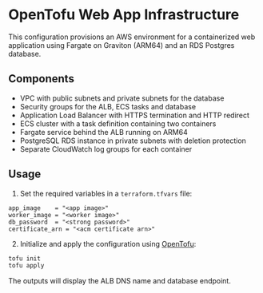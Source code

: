 # OpenTofu Web App Infrastructure

This configuration provisions an AWS environment for a containerized web application using Fargate on Graviton (ARM64) and an RDS Postgres database.

## Components
- VPC with public subnets and private subnets for the database
- Security groups for the ALB, ECS tasks and database
- Application Load Balancer with HTTPS termination and HTTP redirect
- ECS cluster with a task definition containing two containers
- Fargate service behind the ALB running on ARM64
- PostgreSQL RDS instance in private subnets with deletion protection
- Separate CloudWatch log groups for each container

## Usage
1. Set the required variables in a `terraform.tfvars` file:

```hcl
app_image    = "<app image>"
worker_image = "<worker image>"
db_password  = "<strong password>"
certificate_arn = "<acm certificate arn>"
```

2. Initialize and apply the configuration using [OpenTofu](https://opentofu.org/):

```bash
tofu init
tofu apply
```

The outputs will display the ALB DNS name and database endpoint.
